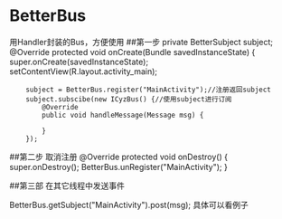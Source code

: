 # BetterBus
用Handler封装的Bus，方便使用
##第一步 
  private BetterSubject subject;
    @Override
    protected void onCreate(Bundle savedInstanceState) {
        super.onCreate(savedInstanceState);
        setContentView(R.layout.activity_main);
        
        subject = BetterBus.register("MainActivity");//注册返回subject
        subject.subscibe(new ICyzBus() {//使用subject进行订阅
            @Override
            public void handleMessage(Message msg) {
                
            }
        });
        
##第二步 取消注册
    @Override
    protected void onDestroy() {
        super.onDestroy();
        BetterBus.unRegister("MainActivity");
    }
    
##第三部 在其它线程中发送事件

BetterBus.getSubject("MainActivity").post(msg);
具体可以看例子
